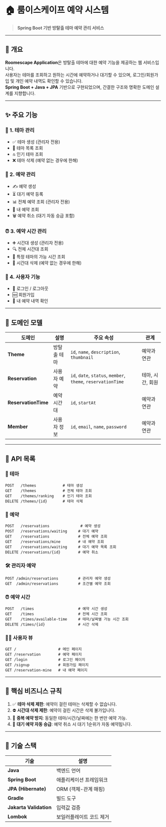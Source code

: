# 🏠 룸이스케이프 예약 시스템

> **Spring Boot 기반 방탈출 테마 예약 관리 서비스**

---

## 📌 개요

**Roomescape Application**은 방탈출 테마에 대한 예약 기능을 제공하는 웹 서비스입니다.  
사용자는 테마를 조회하고 원하는 시간에 예약하거나 대기할 수 있으며, 로그인/회원가입 및 개인 예약 내역도 확인할 수 있습니다.  
**Spring Boot + Java + JPA** 기반으로 구현되었으며, 간결한 구조와 명확한 도메인 설계를 지향합니다.

---

## ✨ 주요 기능

### 🎨 1. 테마 관리
- ✅ 테마 생성 (관리자 전용)
- 📄 테마 목록 조회
- 🔝 인기 테마 조회
- ❌ 테마 삭제 (예약 없는 경우에 한해)

### 📅 2. 예약 관리
- ✍️ 예약 생성
- ⏳ 대기 예약 등록
- 📊 전체 예약 조회 (관리자 전용)
- 🙋 내 예약 조회
- 🗑 예약 취소 (대기 자동 승급 포함)

### ⏰ 3. 예약 시간 관리
- ➕ 시간대 생성 (관리자 전용)
- 🔍 전체 시간대 조회
- 📆 특정 테마의 가능 시간 조회
- 🚫 시간대 삭제 (예약 없는 경우에 한해)

### 👤 4. 사용자 기능
- 🔐 로그인 / 로그아웃
- 🆕 회원가입
- 📁 내 예약 내역 확인

---

## 🧩 도메인 모델

| 도메인 | 설명 | 주요 속성 | 관계 |
|--------|------|-----------|------|
| **Theme** | 방탈출 테마 | `id`, `name`, `description`, `thumbnail` | 예약과 연관 |
| **Reservation** | 사용자 예약 | `id`, `date`, `status`, `member`, `theme`, `reservationTime` | 테마, 시간, 회원 |
| **ReservationTime** | 예약 시간대 | `id`, `startAt` | 예약과 연관 |
| **Member** | 사용자 정보 | `id`, `email`, `name`, `password` | 예약과 연관 |

---

## 📡 API 목록

### 🎨 테마
```
POST   /themes            # 테마 생성
GET    /themes            # 전체 테마 조회
GET    /themes/ranking    # 인기 테마 조회
DELETE /themes/{id}       # 테마 삭제
```

### 📅 예약
```
POST   /reservations              # 예약 생성
POST   /reservations/waiting     # 대기 예약
GET    /reservations             # 전체 예약 조회
GET    /reservations/mine        # 내 예약 조회
GET    /reservations/waiting     # 대기 예약 목록 조회
DELETE /reservations/{id}        # 예약 취소
```

### 🛠 관리자 예약
```
POST /admin/reservations         # 관리자 예약 생성
GET  /admin/reservations         # 조건별 예약 조회
```

### ⏰ 예약 시간
```
POST   /times                    # 예약 시간 생성
GET    /times                    # 전체 시간 조회
GET    /times/available-time     # 테마/날짜별 가능 시간 조회
DELETE /times/{id}               # 시간 삭제
```

### 🧑‍💻 사용자 뷰
```
GET /                   # 메인 페이지
GET /reservation        # 예약 페이지
GET /login              # 로그인 페이지
GET /signup             # 회원가입 페이지
GET /reservation-mine   # 내 예약 페이지
```

---

## 📏 핵심 비즈니스 규칙

1. ✅ **테마 삭제 제한**: 예약이 걸린 테마는 삭제할 수 없습니다.
2. ⛔ **시간대 삭제 제한**: 예약이 걸린 시간은 삭제 불가입니다.
3. 🔁 **중복 예약 방지**: 동일한 테마/시간/날짜에는 한 번만 예약 가능.
4. 🔼 **대기 예약 자동 승급**: 예약 취소 시 대기 1순위가 자동 예약됩니다.

---

## 🧰 기술 스택

| 기술 | 설명 |
|------|------|
| **Java** | 백엔드 언어 |
| **Spring Boot** | 애플리케이션 프레임워크 |
| **JPA (Hibernate)** | ORM (객체-관계 매핑) |
| **Gradle** | 빌드 도구 |
| **Jakarta Validation** | 입력값 검증 |
| **Lombok** | 보일러플레이트 코드 제거 |

